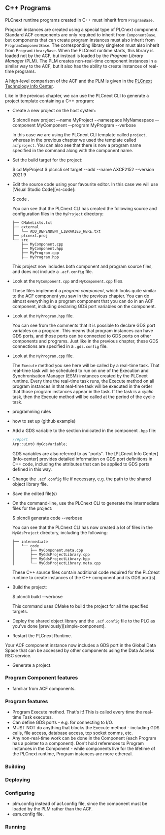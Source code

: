 ## C++ Programs

PLCnext runtime programs created in C++ must inherit from `ProgramBase`.

Program instances are created using a special type of PLCnext component. Standard ACF components are only required to inherit from `ComponentBase`, but components that can create program instances must also inherit from `ProgramComponentBase`. The corresponding library singleton must also inherit from `ProgramLibraryBase`. When the PLCnext runtime starts, this library is loaded not by the ACF, but instead is loaded by the *Program Library Manager* (PLM). The PLM creates non-real-time component instances in a similar way to the ACF, but it also has the ability to create instances of real-time programs.

A high-level comparison of the ACF and the PLM is given in the [PLCnext Technology Info Center][comparison].

Like in the previous chapter, we can use the PLCnext CLI to generate a project template containing a C++ program:

- Create a new project on the host system:

  $ plcncli new project --name MyProject --namespace MyNamespace --component MyComponent --program MyProgram --verbose

  In this case we are using the PLCnext CLI template called `project`, whereas in the previous chapter we used the template called `acfproject`. You can also see that there is now a program name specified in the command along with the component name.

- Set the build target for the project:

  $ cd MyProject
  $ plcncli set target --add --name AXCF2152 --version 2021.9

- Edit the source code using your favourite editor. In this case we will use [Visual Studio Code][vs-code]:

  $ code .

  You can see that the PLCnext CLI has created the following source and configuration files in the `MyProject` directory:

    ```text
    ├── CMakeLists.txt
    ├── external
    │   └── ADD_DEPENDENT_LIBRARIES_HERE.txt
    ├── plcnext.proj
    └── src
        ├── MyComponent.cpp
        ├── MyComponent.hpp
        ├── MyProgram.cpp
        ├── MyProgram.hpp
    ```

  This project now includes both component and program source files, and does not include a `.acf.config` file.

- Look at the `MyComponent.cpp` and `MyComponent.cpp` files.

  These files implement a *program component*, which looks quite similar to the ACF component you saw in the previous chapter. You can do almost everything in a program component that you can do in an ACF component, including declaring GDS port variables on the component.

- Look at the `MyProgram.hpp` file.

  You can see from the comments that it is possible to declare GDS port variables on a program. This means that program instances can have GDS ports, and those ports can be connected to GDS ports on other components and programs. Just like in the previous chapter, these GDS connections are specified in a `.gds.config` file.

- Look at the `MyProgram.cpp` file.

  The `Execute` method you see here will be called by a real-time task. That real-time task will be scheduled to run on one of the Execution and Synchronisation Manager (ESM) instances created by the PLCnext runtime. Every time the real-time task runs, the Execute method on all program instances in that real-time task will be executed in the order that those program instances appear in the task. If the task is a *cyclic* task, then the Execute method will be called at the period of the cyclic task.

- programming rules

- how to set up (github example)




- Add a GDS variable to the section indicated in the component `.hpp` file:

  ```cpp
  //#port
  Arp::uint8 MyGdsVariable;
  ```

  GDS variables are also referred to as "ports". The [PLCnext Info Center][info-center] provides detailed information on GDS port definitions in C++ code, including the attributes that can be applied to GDS ports defined in this way.

- Change the `.acf.config` file if necessary, e.g. the path to the shared object library file.

- Save the edited file(s)

- On the command-line, use the PLCnext CLI to generate the intermediate files for the project:

  $ plcncli generate code --verbose

  You can see that the PLCnext CLI has now created a lot of files in the `MyGdsProject` directory, including the following:

    ```text
    ├── intermediate
    │   └── code
    │       ├── MyComponent.meta.cpp
    │       ├── MyGdsProjectLibrary.cpp
    │       ├── MyGdsProjectLibrary.hpp
    │       └── MyGdsProjectLibrary.meta.cpp
    ```

  These C++ source files contain additional code required for the PLCnext runtime to create instances of the C++ component and its GDS port(s).

- Build the project:

  $ plcncli build --verbose

  This command uses CMake to build the project for all the specified targets.

- Deploy the shared object library and the `.acf.config` file to the PLC as you've done [previously][simple-component].

- Restart the PLCnext Runtime.

Your ACF component instance now includes a GDS port in the Global Data Space that can be accessed by other components using the Data Access RSC service.





- Generate a project.

### Program Component features

- familiar from ACF components.


### Program features

- Program Execute method. That's it! This is called every time the real-time Task executes.
- Can define GDS ports - e.g. for connecting to I/O.
- MUST NOT do anything that blocks the Execute method - including GDS calls, file access, database access, tcp socket comms, etc.
- Any non-real-time work can be done in the Component (each Program has a pointer to a component). Don't hold references to Program instances in the Component - while components live for the lifetime of the PLCnext runtime, Program instances are more ethereal.

### Building 


### Deploying 


### Configuring

- plm.config instead of acf.config file, since the component must be loaded by the PLM rather than the ACF.
- esm.config file.

### Running

[comparison]: https://www.plcnext.help/te/PLCnext_Runtime/Managing_of_components.htm
